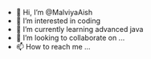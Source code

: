 - 👋 Hi, I’m @MalviyaAish
- 👀 I’m interested in coding
- 🌱 I’m currently learning advanced java
- 💞️ I’m looking to collaborate on ...
- 📫 How to reach me ...

<!---
MalviyaAish/MalviyaAish is a ✨ special ✨ repository because its `README.md` (this file) appears on your GitHub profile.
You can click the Preview link to take a look at your changes.
--->
